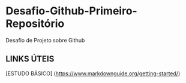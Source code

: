 # Desafio-Github-Primeiro-Repositório
Desafio de Projeto sobre Github

## LINKS ÚTEIS
[ESTUDO BÁSICO] (https://www.markdownguide.org/getting-started/)
